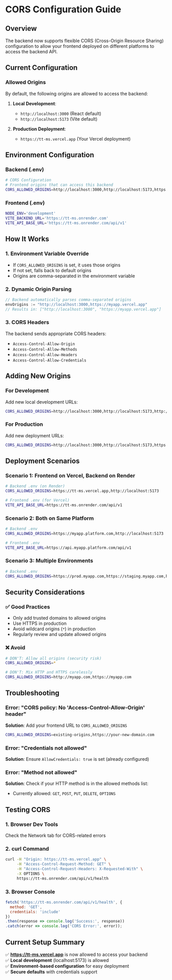 # CORS Configuration Guide

## Overview

The backend now supports flexible CORS (Cross-Origin Resource Sharing) configuration to allow your frontend deployed on different platforms to access the backend API.

## Current Configuration

### Allowed Origins
By default, the following origins are allowed to access the backend:

1. **Local Development**:
   - `http://localhost:3000` (React default)
   - `http://localhost:5173` (Vite default)

2. **Production Deployment**:
   - `https://tt-ms.vercel.app` (Your Vercel deployment)

## Environment Configuration

### Backend (.env)
```bash
# CORS Configuration
# Frontend origins that can access this backend
CORS_ALLOWED_ORIGINS=http://localhost:3000,http://localhost:5173,https://tt-ms.vercel.app
```

### Frontend (.env)
```bash
NODE_ENV='development'
VITE_BACKEND_URL='https://tt-ms.onrender.com'
VITE_API_BASE_URL='https://tt-ms.onrender.com/api/v1'
```

## How It Works

### 1. **Environment Variable Override**
- If `CORS_ALLOWED_ORIGINS` is set, it uses those origins
- If not set, falls back to default origins
- Origins are comma-separated in the environment variable

### 2. **Dynamic Origin Parsing**
```go
// Backend automatically parses comma-separated origins
envOrigins := "http://localhost:3000,https://myapp.vercel.app"
// Results in: ["http://localhost:3000", "https://myapp.vercel.app"]
```

### 3. **CORS Headers**
The backend sends appropriate CORS headers:
- `Access-Control-Allow-Origin`
- `Access-Control-Allow-Methods`
- `Access-Control-Allow-Headers`
- `Access-Control-Allow-Credentials`

## Adding New Origins

### For Development
Add new local development URLs:
```bash
CORS_ALLOWED_ORIGINS=http://localhost:3000,http://localhost:5173,http://localhost:8080
```

### For Production
Add new deployment URLs:
```bash
CORS_ALLOWED_ORIGINS=http://localhost:3000,http://localhost:5173,https://tt-ms.vercel.app,https://staging.myapp.com
```

## Deployment Scenarios

### Scenario 1: Frontend on Vercel, Backend on Render
```bash
# Backend .env (on Render)
CORS_ALLOWED_ORIGINS=https://tt-ms.vercel.app,http://localhost:5173

# Frontend .env (for Vercel)
VITE_API_BASE_URL=https://tt-ms.onrender.com/api/v1
```

### Scenario 2: Both on Same Platform
```bash
# Backend .env
CORS_ALLOWED_ORIGINS=https://myapp.platform.com,http://localhost:5173

# Frontend .env
VITE_API_BASE_URL=https://api.myapp.platform.com/api/v1
```

### Scenario 3: Multiple Environments
```bash
# Backend .env
CORS_ALLOWED_ORIGINS=https://prod.myapp.com,https://staging.myapp.com,https://dev.myapp.com,http://localhost:5173
```

## Security Considerations

### ✅ **Good Practices**
- Only add trusted domains to allowed origins
- Use HTTPS in production
- Avoid wildcard origins (`*`) in production
- Regularly review and update allowed origins

### ❌ **Avoid**
```bash
# DON'T: Allow all origins (security risk)
CORS_ALLOWED_ORIGINS=*

# DON'T: Mix HTTP and HTTPS carelessly
CORS_ALLOWED_ORIGINS=http://myapp.com,https://myapp.com
```

## Troubleshooting

### Error: "CORS policy: No 'Access-Control-Allow-Origin' header"

**Solution**: Add your frontend URL to `CORS_ALLOWED_ORIGINS`
```bash
CORS_ALLOWED_ORIGINS=existing-origins,https://your-new-domain.com
```

### Error: "Credentials not allowed"

**Solution**: Ensure `AllowCredentials: true` is set (already configured)

### Error: "Method not allowed"

**Solution**: Check if your HTTP method is in the allowed methods list:
- Currently allowed: `GET`, `POST`, `PUT`, `DELETE`, `OPTIONS`

## Testing CORS

### 1. Browser Dev Tools
Check the Network tab for CORS-related errors

### 2. curl Command
```bash
curl -H "Origin: https://tt-ms.vercel.app" \
     -H "Access-Control-Request-Method: GET" \
     -H "Access-Control-Request-Headers: X-Requested-With" \
     -X OPTIONS \
     https://tt-ms.onrender.com/api/v1/health
```

### 3. Browser Console
```javascript
fetch('https://tt-ms.onrender.com/api/v1/health', {
  method: 'GET',
  credentials: 'include'
})
.then(response => console.log('Success:', response))
.catch(error => console.log('CORS Error:', error));
```

## Current Setup Summary

✅ **https://tt-ms.vercel.app** is now allowed to access your backend  
✅ **Local development** (localhost:5173) is allowed  
✅ **Environment-based configuration** for easy deployment  
✅ **Secure defaults** with credentials support
